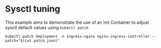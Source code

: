 # Sysctl tuning

This example aims to demonstrate the use of an Init Container to adjust sysctl default values
using `kubectl patch`

```console
kubectl patch deployment -n ingress-nginx nginx-ingress-controller --patch="$(cat patch.json)"
```


